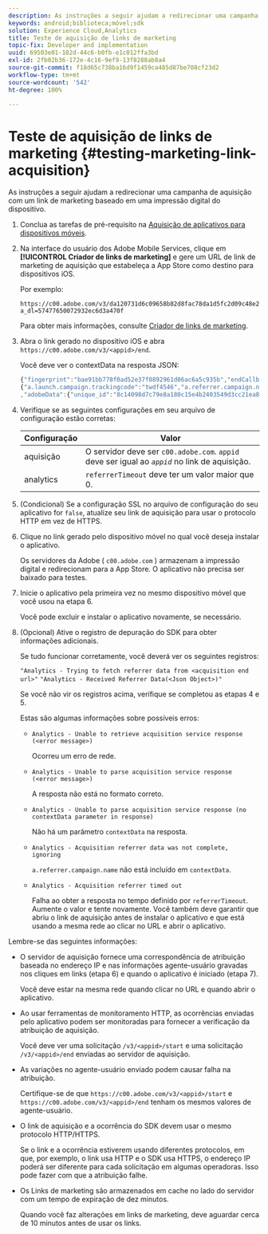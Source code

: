 ```yaml
---
description: As instruções a seguir ajudam a redirecionar uma campanha de aquisição com um link de marketing baseado em uma impressão digital do dispositivo.
keywords: android;biblioteca;móvel;sdk
solution: Experience Cloud,Analytics
title: Teste de aquisição de links de marketing
topic-fix: Developer and implementation
uuid: 69503e01-182d-44c6-b0fb-e1c012ffa3bd
exl-id: 2fb02b36-172e-4c16-9ef9-13f8288ab8a4
source-git-commit: f18d65c738ba16d9f1459ca485d87be708cf23d2
workflow-type: tm+mt
source-wordcount: '542'
ht-degree: 100%

---
```


# Teste de aquisição de links de marketing {#testing-marketing-link-acquisition}

As instruções a seguir ajudam a redirecionar uma campanha de aquisição com um link de marketing baseado em uma impressão digital do dispositivo.

1. Conclua as tarefas de pré-requisito na [Aquisição de aplicativos para dispositivos móveis](/help/ios/acquisition-main/acquisition.md).
1. Na interface do usuário dos Adobe Mobile Services, clique em **[!UICONTROL Criador de links de marketing]** e gere um URL de link de marketing de aquisição que estabeleça a App Store como destino para dispositivos iOS.

   Por exemplo:

   ```
   https://c00.adobe.com/v3/da120731d6c09658b82d8fac78da1d5fc2d09c48e21b3a55f9e2d7344e08425d/start?a_dl=57477650072932ec6d3a470f
   ```

   Para obter mais informações, consulte [Criador de links de marketing](/help/using/acquisition-main/c-marketing-links-builder/c-marketing-links-builder.md).


1. Abra o link gerado no dispositivo iOS e abra `https://c00.adobe.com/v3/<appid>/end`.

   Você deve ver o contextData na resposta JSON:

   ```js
   {"fingerprint":"bae91bb778f0ad52e37f0892961d06ac6a5c935b","endCallbacks":["***"],"timestamp":1464301217,"appguid":"da120731d6c09658b82d8fac78da1d5fc2d09c48e21b3a55f9e2d7344e08425d","contextData":
   {"a.launch.campaign.trackingcode":"twdf4546","a.referrer.campaign.name":"iOS Demo","a.referrer.campaign.trackingcode":"twdf4546"}
   ,"adobeData":{"unique_id":"8c14098d7c79e8a180c15e4b2403549d3cc21ea8","deeplinkid":"57477650072932ec6d3a470f"}}
   ```

1. Verifique se as seguintes configurações em seu arquivo de configuração estão corretas:

   | Configuração | Valor |
   |--- |--- |
   | aquisição | O servidor deve ser `c00.adobe.com`. `appid` deve ser igual ao *`appid`* no link de aquisição. |
   | analytics | `referrerTimeout` deve ter um valor maior que 0. |

1. (Condicional) Se a configuração SSL no arquivo de configuração do seu aplicativo for `false`, atualize seu link de aquisição para usar o protocolo HTTP em vez de HTTPS.
1. Clique no link gerado pelo dispositivo móvel no qual você deseja instalar o aplicativo.

   Os servidores da Adobe ( `c00.adobe.com` ) armazenam a impressão digital e redirecionam para a App Store. O aplicativo não precisa ser baixado para testes.
1. Inicie o aplicativo pela primeira vez no mesmo dispositivo móvel que você usou na etapa 6.

   Você pode excluir e instalar o aplicativo novamente, se necessário.
1. (Opcional) Ative o registro de depuração do SDK para obter informações adicionais.

   Se tudo funcionar corretamente, você deverá ver os seguintes registros:

   `"Analytics - Trying to fetch referrer data from <acquisition end url>"`
   `"Analytics - Received Referrer Data(<Json Object>)"`

   Se você não vir os registros acima, verifique se completou as etapas 4 e 5.

   Estas são algumas informações sobre possíveis erros:

   * `Analytics - Unable to retrieve acquisition service response (<error message>)`

      Ocorreu um erro de rede.

   * `Analytics - Unable to parse acquisition service response (<error message>)`

      A resposta não está no formato correto.

   * `Analytics - Unable to parse acquisition service response (no contextData parameter in response)`

      Não há um parâmetro `contextData` na resposta.

   * `Analytics - Acquisition referrer data was not complete, ignoring`

      `a.referrer.campaign.name` não está incluído em `contextData`.

   * `Analytics - Acquisition referrer timed out`

      Falha ao obter a resposta no tempo definido por `referrerTimeout`. Aumente o valor e tente novamente. Você também deve garantir que abriu o link de aquisição antes de instalar o aplicativo e que está usando a mesma rede ao clicar no URL e abrir o aplicativo.

Lembre-se das seguintes informações:

* O servidor de aquisição fornece uma correspondência de atribuição baseada no endereço IP e nas informações agente-usuário gravadas nos cliques em links (etapa 6) e quando o aplicativo é iniciado (etapa 7).

   Você deve estar na mesma rede quando clicar no URL e quando abrir o aplicativo.

* Ao usar ferramentas de monitoramento HTTP, as ocorrências enviadas pelo aplicativo podem ser monitoradas para fornecer a verificação da atribuição de aquisição.

   Você deve ver uma solicitação `/v3/<appid>/start` e uma solicitação `/v3/<appid>/end` enviadas ao servidor de aquisição.

* As variações no agente-usuário enviado podem causar falha na atribuição.

   Certifique-se de que `https://c00.adobe.com/v3/<appid>/start` e `https://c00.adobe.com/v3/<appid>/end` tenham os mesmos valores de agente-usuário.

* O link de aquisição e a ocorrência do SDK devem usar o mesmo protocolo HTTP/HTTPS.

   Se o link e a ocorrência estiverem usando diferentes protocolos, em que, por exemplo, o link usa HTTP e o SDK usa HTTPS, o endereço IP poderá ser diferente para cada solicitação em algumas operadoras. Isso pode fazer com que a atribuição falhe.

* Os Links de marketing são armazenados em cache no lado do servidor com um tempo de expiração de dez minutos.

   Quando você faz alterações em links de marketing, deve aguardar cerca de 10 minutos antes de usar os links.
